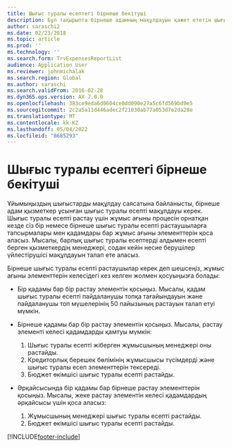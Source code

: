 ```yaml
---
title: Шығыс туралы есептегі бірнеше бекітуші
description: Бұл тақырыпта бірнеше адамның мақұлдауын қажет ететін шығыс туралы есептер туралы ақпарат беріледі.
author: saraschi2
ms.date: 02/23/2018
ms.topic: article
ms.prod: ''
ms.technology: ''
ms.search.form: TrvExpensesReportList
audience: Application User
ms.reviewer: johnmichalak
ms.search.region: Global
ms.author: saraschi
ms.search.validFrom: 2016-02-28
ms.dyn365.ops.version: AX 7.0.0
ms.openlocfilehash: 383ce9eda6d0604ce0dd090e27a5c6fd569bd9e5
ms.sourcegitcommit: 2c2a5a11d446adec2f21030ab77a053d7e2da28e
ms.translationtype: MT
ms.contentlocale: kk-KZ
ms.lasthandoff: 05/04/2022
ms.locfileid: "8685293"
---
```

# <a name="multiple-approvers-on-an-expense-report"></a>Шығыс туралы есептегі бірнеше бекітуші

Ұйымыңыздың шығыстарды мақұлдау саясатына байланысты, бірнеше адам қызметкер ұсынған шығыс туралы есепті мақұлдауы керек. Шығыс туралы есепті растау үшін жұмыс ағыны процесін орнатқан кезде сіз бір немесе бірнеше шығыс туралы есепті растаушыларға тапсырмалары мен қадамдары бар жұмыс ағыны элементтерін қоса аласыз. Мысалы, барлық шығыс туралы есептерді алдымен есепті берген қызметкердің менеджері, содан кейін несие берушілер үйлестірушісі мақұлдауын талап ете аласыз.

Бірнеше шығыс туралы есепті растаушылар керек деп шешсеңіз, жұмыс ағыны элементтерін келесідегі кез келген жолмен қосуыңызға болады: 

- Бір қадамы бар бір растау элементін қосыңыз. Мысалы, қадам шығыс туралы есепті пайдаланушы топқа тағайындауын және пайдаланушы топ мүшелерінің 50 пайызының растауын талап етуі мүмкін.
- Бірнеше қадамы бар бір растау элементін қосыңыз. Мысалы, растау элементі келесі қадамдарды қамтуы мүмкін:

    1. Шығыс туралы есепті жіберген жұмысшының менеджері оны растайды.
    2. Кредиторлық берешек бөлімінің жұмысшысы түсімдерді және шығыс туралы есеп элементтерін тексереді.
    3. Бюджет өкімшісі шығыс туралы есепті растайды.

- Әрқайсысында бір қадамы бар бірнеше растау элементтерін қосыңыз. Мысалы, жеке растау элементін келесі қадамдардың әрқайсысы үшін қоса аласыз:

    1. Жұмысшының менеджері шығыс туралы есепті растайды.
    2. Бюджет өкімшісі шығыс туралы есепті растайды.


[!INCLUDE[footer-include](../includes/footer-banner.md)]